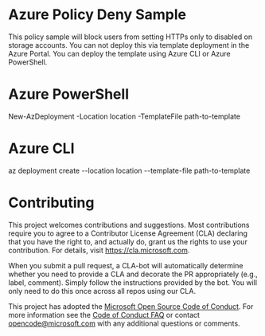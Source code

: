 # Azure Policy Deny Sample

This policy sample will block users from setting HTTPs only to disabled on storage accounts.
You can not deploy this via template deployment in the Azure Portal.  You can deploy the template
using Azure CLI or Azure PowerShell.

# Azure PowerShell

New-AzDeployment -Location location -TemplateFile path-to-template

# Azure CLI

az deployment create --location location --template-file path-to-template

# Contributing

This project welcomes contributions and suggestions.  Most contributions require you to agree to a
Contributor License Agreement (CLA) declaring that you have the right to, and actually do, grant us
the rights to use your contribution. For details, visit https://cla.microsoft.com.

When you submit a pull request, a CLA-bot will automatically determine whether you need to provide
a CLA and decorate the PR appropriately (e.g., label, comment). Simply follow the instructions
provided by the bot. You will only need to do this once across all repos using our CLA.

This project has adopted the [Microsoft Open Source Code of Conduct](https://opensource.microsoft.com/codeofconduct/).
For more information see the [Code of Conduct FAQ](https://opensource.microsoft.com/codeofconduct/faq/) or
contact [opencode@microsoft.com](mailto:opencode@microsoft.com) with any additional questions or comments.
